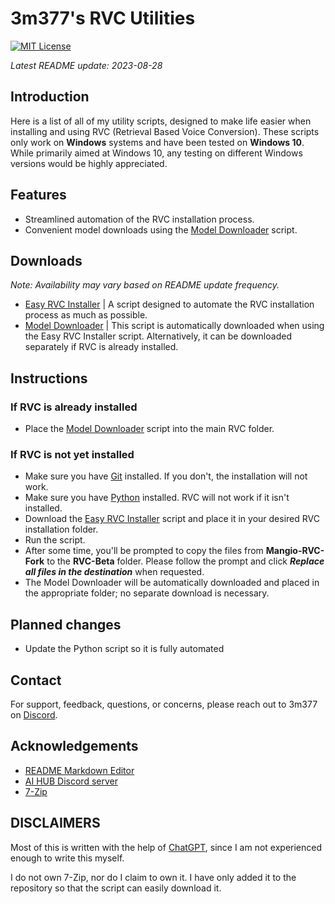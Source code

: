 # 3m377's RVC Utilities
[![MIT License](https://img.shields.io/badge/License-MIT-yellow.svg)](https://en.wikipedia.org/wiki/MIT_License)

*Latest README update: 2023-08-28*

## Introduction
Here is a list of all of my utility scripts, designed to make life easier when installing and using RVC (Retrieval Based Voice Conversion). These scripts only work on **Windows** systems and have been tested on **Windows 10**. While primarily aimed at Windows 10, any testing on different Windows versions would be highly appreciated.
## Features

- Streamlined automation of the RVC installation process.
- Convenient model downloads using the [Model Downloader](https://cdn.discordapp.com/attachments/1045962672300109874/1145192195914203187/downloadmodel.bat) script.
## Downloads

*Note: Availability may vary based on README update frequency.*

- [Easy RVC Installer](https://cdn.discordapp.com/attachments/1045962672300109874/1145900000702898176/easy-install-rvc.bat) | A script designed to automate the RVC installation process as much as possible.
- [Model Downloader](https://cdn.discordapp.com/attachments/1045962672300109874/1145192195914203187/downloadmodel.bat) | This script is automatically downloaded when using the Easy RVC Installer script. Alternatively, it can be downloaded separately if RVC is already installed.
## Instructions

### If RVC is already installed
- Place the [Model Downloader](https://cdn.discordapp.com/attachments/1045962672300109874/1145192195914203187/downloadmodel.bat) script into the main RVC folder.

### If RVC is not yet installed
- Make sure you have [Git](https://git-scm.com/downloads) installed. If you don't, the installation will not work.
- Make sure you have [Python](https://www.python.org/downloads/) installed. RVC will not work if it isn't installed.
- Download the [Easy RVC Installer](https://cdn.discordapp.com/attachments/1045962672300109874/1145900000702898176/easy-install-rvc.bat) script and place it in your desired RVC installation folder.
- Run the script.
- After some time, you'll be prompted to copy the files from **Mangio-RVC-Fork** to the **RVC-Beta** folder. Please follow the prompt and click ***Replace all files in the destination*** when requested.
- The Model Downloader will be automatically downloaded and placed in the appropriate folder; no separate download is necessary.
## Planned changes
- Update the Python script so it is fully automated
## Contact

For support, feedback, questions, or concerns, please reach out to 3m377 on [Discord](https://discord.com).
## Acknowledgements

- [README Markdown Editor](https://readme.so/)
- [AI HUB Discord server](https://discord.com/invite/aihub/)
- [7-Zip](https://www.7-zip.org)
## DISCLAIMERS
Most of this is written with the help of [ChatGPT](https://chat.openai.com/), since I am not experienced enough to write this myself.

I do not own 7-Zip, nor do I claim to own it. I have only added it to the repository so that the script can easily download it.
